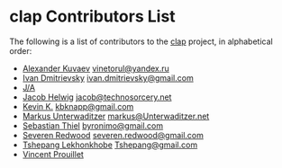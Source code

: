 # clap Contributors List

The following is a list of contributors to the [clap](https://github.com/kbknapp/clap-rs) project, in alphabetical order:

 * [Alexander Kuvaev](https://github.com/Vinatorul) <vinetorul@yandex.ru>
 * [Ivan Dmitrievsky](https://github.com/idmit) <ivan.dmitrievsky@gmail.com>
 * [J/A](https://github.com/archer884)
 * [Jacob Helwig](https://github.com/jhelwig) <jacob@technosorcery.net>
 * [Kevin K.](https://github.com/kbknapp) <kbknapp@gmail.com>
 * [Markus Unterwaditzer](https://github.com/untitaker) <markus@Unterwaditzer.net>
 * [Sebastian Thiel](https://github.com/Byron) <byronimo@gmail.com>
 * [Severen Redwood](https://github.com/SShrike) <severen.redwood@gmail.com>
 * [Tshepang Lekhonkhobe](https://github.com/tshepang) <Tshepang@gmail.com>
 * [Vincent Prouillet](https://github.com/Keats)
